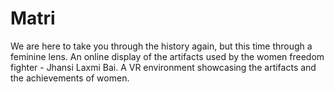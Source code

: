 # Matri
We are here to take you through the history again, but this time through a feminine lens.
An online display of the artifacts used by the women freedom fighter - Jhansi Laxmi Bai.
A VR environment showcasing the artifacts and the achievements of women.
